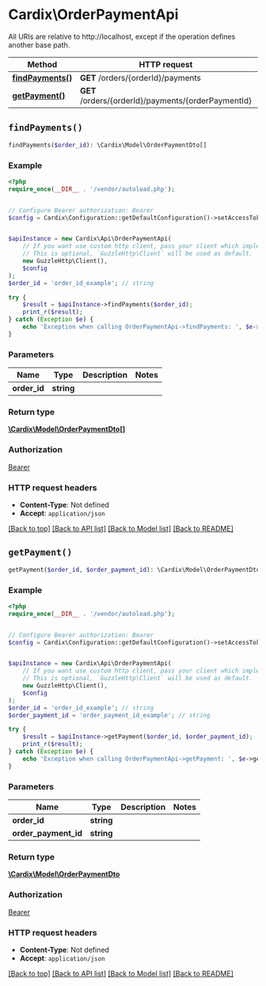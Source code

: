 # Cardix\OrderPaymentApi

All URIs are relative to http://localhost, except if the operation defines another base path.

| Method | HTTP request | Description |
| ------------- | ------------- | ------------- |
| [**findPayments()**](OrderPaymentApi.md#findPayments) | **GET** /orders/{orderId}/payments |  |
| [**getPayment()**](OrderPaymentApi.md#getPayment) | **GET** /orders/{orderId}/payments/{orderPaymentId} |  |


## `findPayments()`

```php
findPayments($order_id): \Cardix\Model\OrderPaymentDto[]
```



### Example

```php
<?php
require_once(__DIR__ . '/vendor/autoload.php');


// Configure Bearer authorization: Bearer
$config = Cardix\Configuration::getDefaultConfiguration()->setAccessToken('YOUR_ACCESS_TOKEN');


$apiInstance = new Cardix\Api\OrderPaymentApi(
    // If you want use custom http client, pass your client which implements `GuzzleHttp\ClientInterface`.
    // This is optional, `GuzzleHttp\Client` will be used as default.
    new GuzzleHttp\Client(),
    $config
);
$order_id = 'order_id_example'; // string

try {
    $result = $apiInstance->findPayments($order_id);
    print_r($result);
} catch (Exception $e) {
    echo 'Exception when calling OrderPaymentApi->findPayments: ', $e->getMessage(), PHP_EOL;
}
```

### Parameters

| Name | Type | Description  | Notes |
| ------------- | ------------- | ------------- | ------------- |
| **order_id** | **string**|  | |

### Return type

[**\Cardix\Model\OrderPaymentDto[]**](../Model/OrderPaymentDto.md)

### Authorization

[Bearer](../../README.md#Bearer)

### HTTP request headers

- **Content-Type**: Not defined
- **Accept**: `application/json`

[[Back to top]](#) [[Back to API list]](../../README.md#endpoints)
[[Back to Model list]](../../README.md#models)
[[Back to README]](../../README.md)

## `getPayment()`

```php
getPayment($order_id, $order_payment_id): \Cardix\Model\OrderPaymentDto
```



### Example

```php
<?php
require_once(__DIR__ . '/vendor/autoload.php');


// Configure Bearer authorization: Bearer
$config = Cardix\Configuration::getDefaultConfiguration()->setAccessToken('YOUR_ACCESS_TOKEN');


$apiInstance = new Cardix\Api\OrderPaymentApi(
    // If you want use custom http client, pass your client which implements `GuzzleHttp\ClientInterface`.
    // This is optional, `GuzzleHttp\Client` will be used as default.
    new GuzzleHttp\Client(),
    $config
);
$order_id = 'order_id_example'; // string
$order_payment_id = 'order_payment_id_example'; // string

try {
    $result = $apiInstance->getPayment($order_id, $order_payment_id);
    print_r($result);
} catch (Exception $e) {
    echo 'Exception when calling OrderPaymentApi->getPayment: ', $e->getMessage(), PHP_EOL;
}
```

### Parameters

| Name | Type | Description  | Notes |
| ------------- | ------------- | ------------- | ------------- |
| **order_id** | **string**|  | |
| **order_payment_id** | **string**|  | |

### Return type

[**\Cardix\Model\OrderPaymentDto**](../Model/OrderPaymentDto.md)

### Authorization

[Bearer](../../README.md#Bearer)

### HTTP request headers

- **Content-Type**: Not defined
- **Accept**: `application/json`

[[Back to top]](#) [[Back to API list]](../../README.md#endpoints)
[[Back to Model list]](../../README.md#models)
[[Back to README]](../../README.md)
